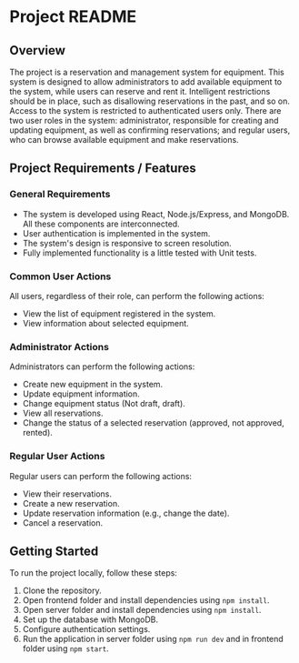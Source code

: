 # Project README

## Overview

The project is a reservation and management system for equipment. This system is designed to allow administrators to add available equipment to the system, while users can reserve and rent it. Intelligent restrictions should be in place, such as disallowing reservations in the past, and so on. Access to the system is restricted to authenticated users only. There are two user roles in the system: administrator, responsible for creating and updating equipment, as well as confirming reservations; and regular users, who can browse available equipment and make reservations.

## Project Requirements / Features

### General Requirements

- The system is developed using React, Node.js/Express, and MongoDB. All these components are interconnected.
- User authentication is implemented in the system.
- The system's design is responsive to screen resolution.
- Fully implemented functionality is a little tested with Unit tests.

### Common User Actions

All users, regardless of their role, can perform the following actions:

- View the list of equipment registered in the system.
- View information about selected equipment.

### Administrator Actions

Administrators can perform the following actions:

- Create new equipment in the system.
- Update equipment information.
- Change equipment status (Not draft, draft).
- View all reservations.
- Change the status of a selected reservation (approved, not approved, rented).

### Regular User Actions

Regular users can perform the following actions:

- View their reservations.
- Create a new reservation.
- Update reservation information (e.g., change the date).
- Cancel a reservation.

## Getting Started

To run the project locally, follow these steps:

1. Clone the repository.
2. Open frontend folder and install dependencies using `npm install`.
3. Open server folder and install dependencies using `npm install`.
4. Set up the database with MongoDB.
5. Configure authentication settings.
6. Run the application in server folder using `npm run dev` and in frontend folder using `npm start`.

